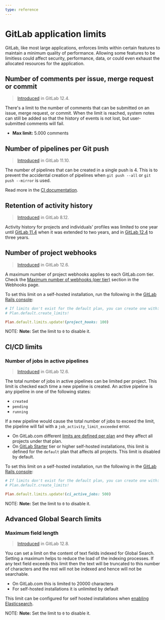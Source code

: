```yaml
---
type: reference
---
```


# GitLab application limits

GitLab, like most large applications, enforces limits within certain features to maintain a
minimum quality of performance. Allowing some features to be limitless could affect security,
performance, data, or could even exhaust the allocated resources for the application.

## Number of comments per issue, merge request or commit

> [Introduced](https://gitlab.com/gitlab-org/gitlab/issues/22388) in GitLab 12.4.

There's a limit to the number of comments that can be submitted on an issue,
merge request, or commit. When the limit is reached, system notes can still be
added so that the history of events is not lost, but user-submitted comments
will fail.

- **Max limit:** 5.000 comments

## Number of pipelines per Git push

> [Introduced](https://gitlab.com/gitlab-org/gitlab-foss/issues/51401) in GitLab 11.10.

The number of pipelines that can be created in a single push is 4.
This is to prevent the accidental creation of pipelines when `git push --all`
or `git push --mirror` is used.

Read more in the [CI documentation](../ci/yaml/README.md#processing-git-pushes).

## Retention of activity history

> [Introduced](https://gitlab.com/gitlab-org/gitlab-foss/issues/21164) in GitLab 8.12.

Activity history for projects and individuals' profiles was limited to one year until [GitLab 11.4](https://gitlab.com/gitlab-org/gitlab-foss/issues/52246) when it was extended to two years, and in [GitLab 12.4](https://gitlab.com/gitlab-org/gitlab/issues/33840) to three years.

## Number of project webhooks

> [Introduced](https://gitlab.com/gitlab-org/gitlab/-/merge_requests/20730) in GitLab 12.6.

A maximum number of project webhooks applies to each GitLab.com tier. Check the
[Maximum number of webhooks (per tier)](../user/project/integrations/webhooks.md#maximum-number-of-webhooks-per-tier)
section in the Webhooks page.

To set this limit on a self-hosted installation, run the following in the
[GitLab Rails console](https://docs.gitlab.com/omnibus/maintenance/#starting-a-rails-console-session):

```ruby
# If limits don't exist for the default plan, you can create one with:
# Plan.default.create_limits!

Plan.default.limits.update!(project_hooks: 100)
```

NOTE: **Note:** Set the limit to `0` to disable it.

## CI/CD limits

### Number of jobs in active pipelines

> [Introduced](https://gitlab.com/gitlab-org/gitlab/issues/32823) in GitLab 12.6.

The total number of jobs in active pipelines can be limited per project. This limit is checked
each time a new pipeline is created. An active pipeline is any pipeline in one of the following states:

- `created`
- `pending`
- `running`

If a new pipeline would cause the total number of jobs to exceed the limit, the pipeline
will fail with a `job_activity_limit_exceeded` error.

- On GitLab.com different [limits are defined per plan](../user/gitlab_com/index.md#gitlab-cicd) and they affect all projects under that plan.
- On [GitLab Starter](https://about.gitlab.com/pricing/#self-managed) tier or higher self-hosted installations, this limit is defined for the `default` plan that affects all projects.
  This limit is disabled by default.

To set this limit on a self-hosted installation, run the following in the
[GitLab Rails console](https://docs.gitlab.com/omnibus/maintenance/#starting-a-rails-console-session):

```ruby
# If limits don't exist for the default plan, you can create one with:
# Plan.default.create_limits!

Plan.default.limits.update!(ci_active_jobs: 500)
```

NOTE: **Note:** Set the limit to `0` to disable it.

## Advanced Global Search limits

### Maximum field length

> [Introduced](https://gitlab.com/gitlab-org/gitlab/issues/201826) in GitLab 12.8.

You can set a limit on the content of text fields indexed for Global Search.
Setting a maximum helps to reduce the load of the indexing processes.  If any
text field exceeds this limit then the text will be truncated to this number of
characters and the rest will not be indexed and hence will not be searchable.

- On GitLab.com this is limited to 20000 characters
- For self-hosted installations it is unlimited by default

This limit can be configured for self hosted installations when [enabling
Elasticsearch](../integration/elasticsearch.md#enabling-elasticsearch).

NOTE: **Note:** Set the limit to `0` to disable it.
